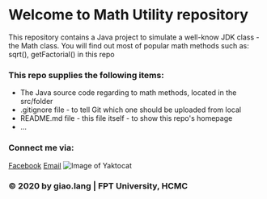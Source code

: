 # Welcome to Math Utility repository
This repository contains a Java project to simulate a well-know JDK class - the Math class. You will find out
most of popular math methods such as: sqrt(), getFactorial() in this repo

### This repo supplies the following items:
* The Java source code regarding to math methods, located in the src/folder
* .gitignore file - to tell Git which one should be uploaded from local
* README.md file - this file itself - to show this repo's homepage
* ...

### Connect me via:
[Facebook](http://facebook.com/giao.lang.bis)
[Email](mailto:hoang.nguyenthe@gmail.com)
![Image of Yaktocat](https://octodex.github.com/images/yaktocat.png)

### © 2020 by giao.lang | FPT University, HCMC